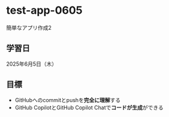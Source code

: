 # test-app-0605
簡単なアプリ作成2

## 学習日
2025年6月5日（木）

## 目標
-  GitHubへのcommitとpushを**完全に理解**する
-  GitHub CopilotとGitHub Copilot Chatで**コードが生成**ができる
